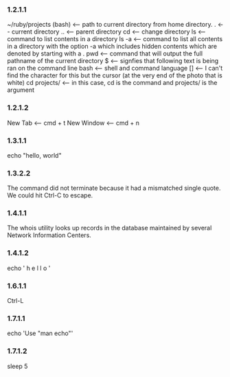 ### 1.2.1.1

~/ruby/projects (bash) <-- path to current directory from home directory.
. <-- current directory
.. <-- parent directory 
cd <-- change directory
ls <-- command to list contents in a directory
ls -a <-- command to list all contents in a directory with the option -a which
includes hidden contents which are denoted by starting with a .
pwd <-- command that will output the full pathname of the current directory
$ <-- signfies that following text is being ran on the command line 
bash <-- shell and command language
[] <-- I can't find the character for this but the cursor (at the very end of
the photo that is white)
cd projects/ <-- in this case, cd is the command and projects/ is the argument 

### 1.2.1.2

New Tab <-- cmd + t
New Window <-- cmd + n 

### 1.3.1.1

echo "hello, world" 

### 1.3.2.2

The command did not terminate because it had a mismatched single quote. We could
hit Ctrl-C to escape. 

### 1.4.1.1

The whois utility looks up records in the database maintained by several Network
Information Centers.

### 1.4.1.2

echo '
h
e
l
l
o
'

### 1.6.1.1

Ctrl-L

### 1.7.1.1

echo 'Use "man echo"'

### 1.7.1.2

sleep 5
